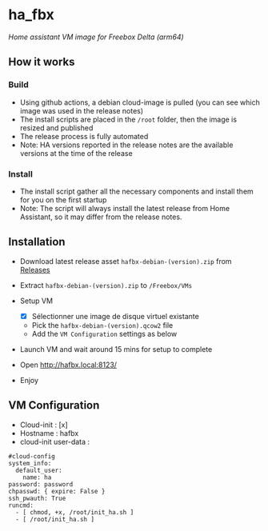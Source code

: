 # ha_fbx
*Home assistant VM image for Freebox Delta (arm64)*

## How it works

### Build

* Using github actions, a debian cloud-image is pulled (you can see which image was used in the release notes)
* The install scripts are placed in the `/root` folder, then the image is resized and published
* The release process is fully automated
* Note: HA versions reported in the release notes are the available versions at the time of the release

### Install

* The install script gather all the necessary components and install them for you on the first startup
* Note: The script will always install the latest release from Home Assistant, so it may differ from the release notes.

## Installation

* Download latest release asset `hafbx-debian-(version).zip` from [Releases](https://github.com/foreign-sub/ha_fbx/releases)
* Extract `hafbx-debian-(version).zip` to `/Freebox/VMs`
* Setup VM
  * [x] Sélectionner une image de disque virtuel existante
  * Pick the `hafbx-debian-(version).qcow2` file
  * Add the `VM Configuration` settings as below

* Launch VM and wait around 15 mins for setup to complete
* Open http://hafbx.local:8123/
* Enjoy

## VM Configuration

- Cloud-init : [x]
- Hostname : hafbx
- cloud-init user-data :
```
#cloud-config
system_info:
  default_user:
    name: ha
password: password
chpasswd: { expire: False }
ssh_pwauth: True
runcmd:
  - [ chmod, +x, /root/init_ha.sh ]
  - [ /root/init_ha.sh ]
```
